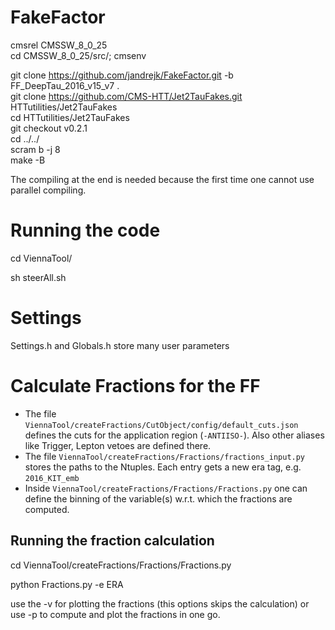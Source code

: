 # FakeFactor  

cmsrel CMSSW_8_0_25  
cd CMSSW_8_0_25/src/; cmsenv  

git clone https://github.com/jandrejk/FakeFactor.git -b FF_DeepTau_2016_v15_v7 . </br>
git clone https://github.com/CMS-HTT/Jet2TauFakes.git HTTutilities/Jet2TauFakes  
cd HTTutilities/Jet2TauFakes  
git checkout v0.2.1  
cd ../../  
scram b -j 8  
make -B 
  
The compiling at the end is needed because the first time one cannot use parallel compiling.


# Running the code 

cd ViennaTool/ 

sh steerAll.sh 

# Settings 

Settings.h and Globals.h store many user parameters

# Calculate Fractions for the FF

* The file `ViennaTool/createFractions/CutObject/config/default_cuts.json` defines the cuts for the application region (`-ANTIISO-`). Also other aliases like Trigger, Lepton vetoes are defined there.
* The file `ViennaTool/createFractions/Fractions/fractions_input.py` stores the paths to the Ntuples. Each entry gets a new era tag, e.g. `2016_KIT_emb`
* Inside `ViennaTool/createFractions/Fractions/Fractions.py` one can define the binning of the variable(s) w.r.t. which the fractions are computed.

## Running the fraction calculation

cd ViennaTool/createFractions/Fractions/Fractions.py

python Fractions.py -e ERA 

use the -v for plotting the fractions (this options skips the calculation) or use -p to compute and plot the fractions in one go.

